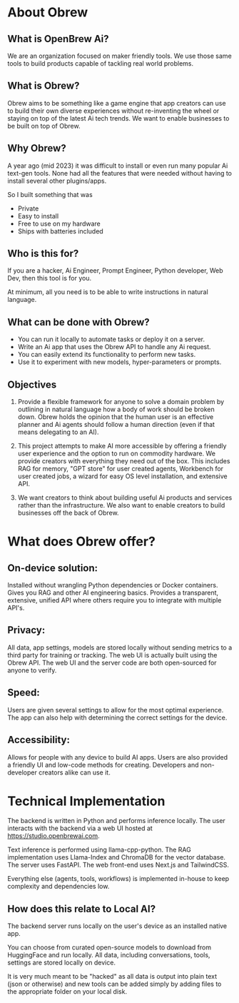 # About Obrew

## What is OpenBrew Ai?

We are an organization focused on maker friendly tools. We use those same tools to build products capable of tackling real world problems.

## What is Obrew?

Obrew aims to be something like a game engine that app creators can use to build their own diverse experiences without re-inventing the wheel or staying on top of the latest Ai tech trends. We want to enable businesses to be built on top of Obrew.

## Why Obrew?

A year ago (mid 2023) it was difficult to install or even run many popular Ai text-gen tools. None had all the features that were needed without having to install several other plugins/apps.

So I built something that was

- Private
- Easy to install
- Free to use on my hardware
- Ships with batteries included

## Who is this for?

If you are a hacker, Ai Engineer, Prompt Engineer, Python developer, Web Dev, then this tool is for you.

At minimum, all you need is to be able to write instructions in natural language.

## What can be done with Obrew?

- You can run it locally to automate tasks or deploy it on a server.
- Write an Ai app that uses the Obrew API to handle any Ai request.
- You can easily extend its functionality to perform new tasks.
- Use it to experiment with new models, hyper-parameters or prompts.

## Objectives

1. Provide a flexible framework for anyone to solve a domain problem by outlining in natural language how a body of work should be broken down. Obrew holds the opinion that the human user is an effective planner and Ai agents should follow a human direction (even if that means delegating to an AI).

2. This project attempts to make AI more accessible by offering a friendly user experience and the option to run on commodity hardware. We provide creators with everything they need out of the box. This includes RAG for memory, "GPT store" for user created agents, Workbench for user created jobs, a wizard for easy OS level installation, and extensive API.

3. We want creators to think about building useful Ai products and services rather than the infrastructure. We also want to enable creators to build businesses off the back of Obrew.

# What does Obrew offer?

## On-device solution:

Installed without wrangling Python dependencies or Docker containers. Gives you RAG and other AI engineering basics. Provides a transparent, extensive, unified API where others require you to integrate with multiple API's.

## Privacy:

All data, app settings, models are stored locally without sending metrics to a third party for training or tracking. The web UI is actually built using the Obrew API. The web UI and the server code are both open-sourced for anyone to verify.

## Speed:

Users are given several settings to allow for the most optimal experience. The app can also help with determining the correct settings for the device.

## Accessibility:

Allows for people with any device to build AI apps. Users are also provided a friendly UI and low-code methods for creating. Developers and non-developer creators alike can use it.

# Technical Implementation

The backend is written in Python and performs inference locally. The user interacts with the backend via a web UI hosted at https://studio.openbrewai.com.

Text inference is performed using llama-cpp-python. The RAG implementation uses Llama-Index and ChromaDB for the vector database. The server uses FastAPI. The web front-end uses Next.js and TailwindCSS.

Everything else (agents, tools, workflows) is implemented in-house to keep complexity and dependencies low.

## How does this relate to Local AI?

The backend server runs locally on the user's device as an installed native app.

You can choose from curated open-source models to download from HuggingFace and run locally. All data, including conversations, tools, settings are stored locally on device.

It is very much meant to be "hacked" as all data is output into plain text (json or otherwise) and new tools can be added simply by adding files to the appropriate folder on your local disk.
